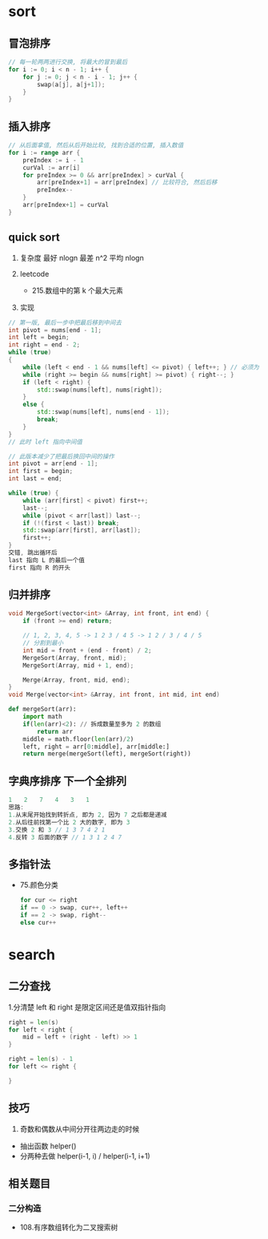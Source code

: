 # sort

## 冒泡排序

```go
// 每一轮两两进行交换, 将最大的冒到最后
for i := 0; i < n - 1; i++ {
    for j := 0; j < n - i - 1; j++ {
        swap(a[j], a[j+1]);
    }
}
```

## 插入排序

```go
// 从后面拿值, 然后从后开始比较, 找到合适的位置, 插入数值
for i := range arr {
    preIndex := i - 1
    curVal := arr[i]
    for preIndex >= 0 && arr[preIndex] > curVal {
        arr[preIndex+1] = arr[preIndex] // 比较符合, 然后后移
        preIndex--
    }
    arr[preIndex+1] = curVal
}
```

## quick sort

1. 复杂度
    最好 nlogn 最差 n^2 平均 nlogn

2. leetcode
    - 215.数组中的第 k 个最大元素

3. 实现

```c++
// 第一版, 最后一步中把最后移到中间去
int pivot = nums[end - 1];
int left = begin;
int right = end - 2;
while (true)
{
    while (left < end - 1 && nums[left] <= pivot) { left++; } // 必须为 end-1
    while (right >= begin && nums[right] >= pivot) { right--; }
    if (left < right) {
        std::swap(nums[left], nums[right]);
    }
    else {
        std::swap(nums[left], nums[end - 1]);
        break;
    }
}
// 此时 left 指向中间值

// 此版本减少了把最后换回中间的操作
int pivot = arr[end - 1];
int first = begin;
int last = end;

while (true) {
    while (arr[first] < pivot) first++;
    last--;
    while (pivot < arr[last]) last--;
    if (!(first < last)) break;
    std::swap(arr[first], arr[last]);
    first++;
}
交错, 跳出循环后
last 指向 L 的最后一个值
first 指向 R 的开头
```

## 归并排序

```c
void MergeSort(vector<int> &Array, int front, int end) {
    if (front >= end) return;

    // 1, 2, 3, 4, 5 -> 1 2 3 / 4 5 -> 1 2 / 3 / 4 / 5
    // 分割到最小
    int mid = front + (end - front) / 2;
    MergeSort(Array, front, mid);
    MergeSort(Array, mid + 1, end);

    Merge(Array, front, mid, end);
}
void Merge(vector<int> &Array, int front, int mid, int end)
```

```python
def mergeSort(arr):
    import math
    if(len(arr)<2): // 拆成数量至多为 2 的数组
        return arr
    middle = math.floor(len(arr)/2)
    left, right = arr[0:middle], arr[middle:]
    return merge(mergeSort(left), mergeSort(right))
```

## 字典序排序 下一个全排列

```c
1　　2　　7　　4　　3　　1
思路:
1.从末尾开始找到转折点, 即为 2, 因为 7 之后都是递减
2.从后往前找第一个比 2 大的数字, 即为 3
3.交换 2 和 3 // 1 3 7 4 2 1
4.反转 3 后面的数字 // 1 3 1 2 4 7
```

## 多指针法

- 75.颜色分类

    ```go
    for cur <= right
    if == 0 -> swap, cur++, left++
    if == 2 -> swap, right--
    else cur++
    ```

# search

## 二分查找

1.分清楚 left 和 right 是限定区间还是值双指针指向

```go
right = len(s)
for left < right {
    mid = left + (right - left) >> 1
}

right = len(s) - 1
for left <= right {

}

```

## 技巧

1. 奇数和偶数从中间分开往两边走的时候

- 抽出函数 helper()
- 分两种去做 helper(i-1, i) / helper(i-1, i+1)

## 相关题目

### 二分构造

- 108.有序数组转化为二叉搜索树
